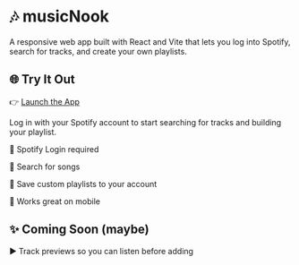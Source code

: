# 🎶 musicNook

A responsive web app built with React and Vite that lets you log into Spotify, search for tracks, and create your own playlists.

## 🌐 Try It Out

👉 [Launch the App](https://music-nook.vercel.app/)

Log in with your Spotify account to start searching for tracks and building your playlist.

🔐 Spotify Login required

🔎 Search for songs

📄 Save custom playlists to your account

📱 Works great on mobile

## ✨ Coming Soon (maybe)

▶️ Track previews so you can listen before adding
